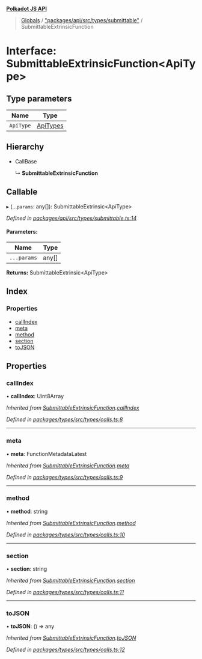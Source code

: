 **[Polkadot JS API](../README.md)**

> [Globals](../globals.md) / ["packages/api/src/types/submittable"](../modules/_packages_api_src_types_submittable_.md) / SubmittableExtrinsicFunction

# Interface: SubmittableExtrinsicFunction\<**ApiType**>

## Type parameters

Name | Type |
------ | ------ |
`ApiType` | [ApiTypes](../modules/_packages_api_src_types_base_.md#apitypes) |

## Hierarchy

* CallBase

  ↳ **SubmittableExtrinsicFunction**

## Callable

▸ (...`params`: any[]): SubmittableExtrinsic\<ApiType>

*Defined in [packages/api/src/types/submittable.ts:14](https://github.com/polkadot-js/api/blob/95c4f03bc/packages/api/src/types/submittable.ts#L14)*

#### Parameters:

Name | Type |
------ | ------ |
`...params` | any[] |

**Returns:** SubmittableExtrinsic\<ApiType>

## Index

### Properties

* [callIndex](_packages_api_src_types_submittable_.submittableextrinsicfunction.md#callindex)
* [meta](_packages_api_src_types_submittable_.submittableextrinsicfunction.md#meta)
* [method](_packages_api_src_types_submittable_.submittableextrinsicfunction.md#method)
* [section](_packages_api_src_types_submittable_.submittableextrinsicfunction.md#section)
* [toJSON](_packages_api_src_types_submittable_.submittableextrinsicfunction.md#tojson)

## Properties

### callIndex

•  **callIndex**: Uint8Array

*Inherited from [SubmittableExtrinsicFunction](_packages_api_src_types_submittable_.submittableextrinsicfunction.md).[callIndex](_packages_api_src_types_submittable_.submittableextrinsicfunction.md#callindex)*

*Defined in [packages/types/src/types/calls.ts:8](https://github.com/polkadot-js/api/blob/95c4f03bc/packages/types/src/types/calls.ts#L8)*

___

### meta

•  **meta**: FunctionMetadataLatest

*Inherited from [SubmittableExtrinsicFunction](_packages_api_src_types_submittable_.submittableextrinsicfunction.md).[meta](_packages_api_src_types_submittable_.submittableextrinsicfunction.md#meta)*

*Defined in [packages/types/src/types/calls.ts:9](https://github.com/polkadot-js/api/blob/95c4f03bc/packages/types/src/types/calls.ts#L9)*

___

### method

•  **method**: string

*Inherited from [SubmittableExtrinsicFunction](_packages_api_src_types_submittable_.submittableextrinsicfunction.md).[method](_packages_api_src_types_submittable_.submittableextrinsicfunction.md#method)*

*Defined in [packages/types/src/types/calls.ts:10](https://github.com/polkadot-js/api/blob/95c4f03bc/packages/types/src/types/calls.ts#L10)*

___

### section

•  **section**: string

*Inherited from [SubmittableExtrinsicFunction](_packages_api_src_types_submittable_.submittableextrinsicfunction.md).[section](_packages_api_src_types_submittable_.submittableextrinsicfunction.md#section)*

*Defined in [packages/types/src/types/calls.ts:11](https://github.com/polkadot-js/api/blob/95c4f03bc/packages/types/src/types/calls.ts#L11)*

___

### toJSON

•  **toJSON**: () => any

*Inherited from [SubmittableExtrinsicFunction](_packages_api_src_types_submittable_.submittableextrinsicfunction.md).[toJSON](_packages_api_src_types_submittable_.submittableextrinsicfunction.md#tojson)*

*Defined in [packages/types/src/types/calls.ts:12](https://github.com/polkadot-js/api/blob/95c4f03bc/packages/types/src/types/calls.ts#L12)*

